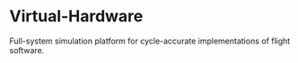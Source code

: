 # Virtual-Hardware
Full-system simulation platform for cycle-accurate implementations of flight software.
